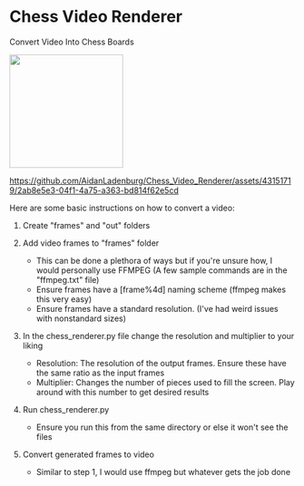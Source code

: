 # Chess Video Renderer
Convert Video Into Chess Boards 

<img src="https://user-images.githubusercontent.com/16434638/125166121-088f0e80-e192-11eb-8210-7245b1fe4f62.mp4" width="200">
 

https://github.com/AidanLadenburg/Chess_Video_Renderer/assets/43151719/2ab8e5e3-04f1-4a75-a363-bd814f62e5cd





Here are some basic instructions on how to convert a video:  
1) Create "frames" and "out" folders 

2) Add video frames to "frames" folder 

	- This can be done a plethora of ways but if you're unsure how, I would personally use FFMPEG (A few sample commands are in the "ffmpeg.txt" file) 
	- Ensure frames have a [frame%4d] naming scheme (ffmpeg makes this very easy) 
	- Ensure frames have a standard resolution. (I've had weird issues with nonstandard sizes) 

3) In the chess_renderer.py file change the resolution and multiplier to your liking 

	- Resolution: The resolution of the output frames. Ensure these have the same ratio as the input frames 
	- Multiplier: Changes the number of pieces used to fill the screen. Play around with this number to get desired results 

4) Run chess_renderer.py 

	- Ensure you run this from the same directory or else it won't see the files 

5) Convert generated frames to video 

	- Similar to step 1, I would use ffmpeg but whatever gets the job done 
